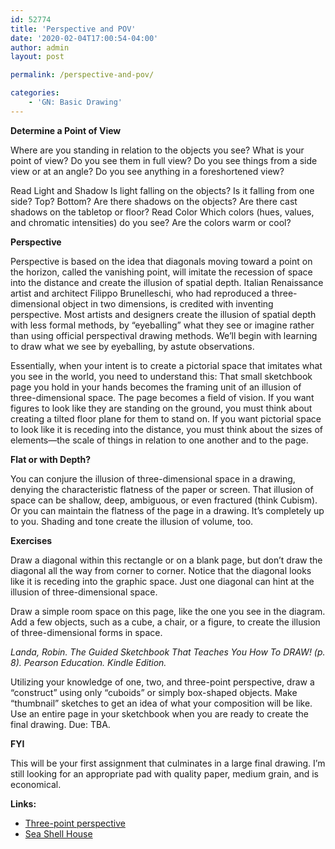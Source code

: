 ```yaml
---
id: 52774
title: 'Perspective and POV'
date: '2020-02-04T17:00:54-04:00'
author: admin
layout: post

permalink: /perspective-and-pov/

categories:
    - 'GN: Basic Drawing'
---
```

**Determine a Point of View**

Where are you standing in relation to the objects you see? What is your point of view? Do you see them in full view? Do you see things from a side view or at an angle? Do you see anything in a foreshortened view?

Read Light and Shadow Is light falling on the objects? Is it falling from one side? Top? Bottom? Are there shadows on the objects? Are there cast shadows on the tabletop or floor? Read Color Which colors (hues, values, and chromatic intensities) do you see? Are the colors warm or cool?

**Perspective**

Perspective is based on the idea that diagonals moving toward a point on the horizon, called the vanishing point, will imitate the recession of space into the distance and create the illusion of spatial depth. Italian Renaissance artist and architect Filippo Brunelleschi, who had reproduced a three-dimensional object in two dimensions, is credited with inventing perspective. Most artists and designers create the illusion of spatial depth with less formal methods, by “eyeballing” what they see or imagine rather than using official perspectival drawing methods. We’ll begin with learning to draw what we see by eyeballing, by astute observations.

Essentially, when your intent is to create a pictorial space that imitates what you see in the world, you need to understand this: That small sketchbook page you hold in your hands becomes the framing unit of an illusion of three-dimensional space. The page becomes a field of vision. If you want figures to look like they are standing on the ground, you must think about creating a tilted floor plane for them to stand on. If you want pictorial space to look like it is receding into the distance, you must think about the sizes of elements—the scale of things in relation to one another and to the page.

**Flat or with Depth?**

You can conjure the illusion of three-dimensional space in a drawing, denying the characteristic flatness of the paper or screen. That illusion of space can be shallow, deep, ambiguous, or even fractured (think Cubism). Or you can maintain the flatness of the page in a drawing. It’s completely up to you. Shading and tone create the illusion of volume, too.

**Exercises**

Draw a diagonal within this rectangle or on a blank page, but don’t draw the diagonal all the way from corner to corner. Notice that the diagonal looks like it is receding into the graphic space. Just one diagonal can hint at the illusion of three-dimensional space.

Draw a simple room space on this page, like the one you see in the diagram. Add a few objects, such as a cube, a chair, or a figure, to create the illusion of three-dimensional forms in space.

*Landa, Robin. The Guided Sketchbook That Teaches You How To DRAW! (p. 8). Pearson Education. Kindle Edition.*

Utilizing your knowledge of one, two, and three-point perspective, draw a “construct” using only “cuboids” or simply box-shaped objects. Make “thumbnail” sketches to get an idea of what your composition will be like. Use an entire page in your sketchbook when you are ready to create the final drawing. Due: TBA.

**FYI**

This will be your first assignment that culminates in a large final drawing. I’m still looking for an appropriate pad with quality paper, medium grain, and is economical.

**Links:**

- [Three-point perspective](https://image-control-storage.s3.amazonaws.com/2019/08/15103911/2aa3208ba134fecc869be1d9b413aa70-line-sketch-perspective-drawing.jpg)
- [Sea Shell House](https://www.deviantart.com/radu26/art/Sea-Shell-House-394414711)
